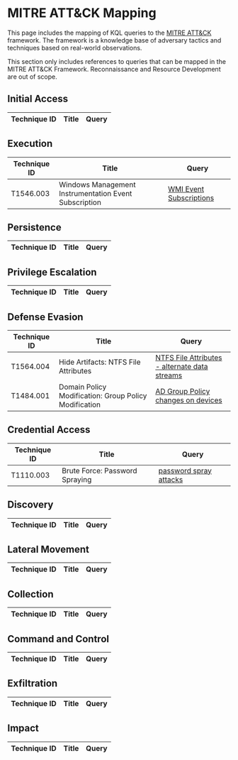 # MITRE ATT&CK Mapping

This page includes the mapping of KQL queries to the [MITRE ATT&CK](https://attack.mitre.org/) framework. The framework is a knowledge base of adversary tactics and techniques based on real-world observations.

This section only includes references to queries that can be mapped in the MITRE ATT&CK Framework. Reconnaissance and Resource Development are out of scope.

## Initial Access

| Technique ID | Title    | Query    |
| ---  | --- | --- |

## Execution

| Technique ID | Title    | Query    |
| ---  | --- | --- |
| T1546.003 | Windows Management Instrumentation Event Subscription |[WMI Event Subscriptions](../Defender%20For%20Endpoint/MDE-WMIEventSubscription.md) |

## Persistence

| Technique ID | Title    | Query    |
| ---  | --- | --- |

## Privilege Escalation

| Technique ID | Title    | Query    |
| ---  | --- | --- |

## Defense Evasion

| Technique ID | Title    | Query    |
| ---  | --- | --- |
| T1564.004 | Hide Artifacts: NTFS File Attributes | [NTFS File Attributes - alternate data streams](../Defender%20For%20Endpoint/MDE-NTFS%20File%20Attributes%20-%20alternate%20data%20streams.md) |
| T1484.001 | Domain Policy Modification: Group Policy Modification | [AD Group Policy changes on devices](../Defender%20For%20Endpoint/MDE-GroupPolicyModificationEvents.md) |

## Credential Access

| Technique ID | Title    | Query    |
| ---  | --- | --- |
| T1110.003 | Brute Force: Password Spraying | [password spray attacks](/Defender%20365/MD365-PasswordSprayAttacks.md) |

## Discovery

| Technique ID | Title    | Query    |
| ---  | --- | --- |

## Lateral Movement

| Technique ID | Title    | Query    |
| ---  | --- | --- |

## Collection

| Technique ID | Title    | Query    |
| ---  | --- | --- |

## Command and Control

| Technique ID | Title    | Query    |
| ---  | --- | --- |

## Exfiltration

| Technique ID | Title    | Query    |
| ---  | --- | --- |

## Impact

| Technique ID | Title    | Query    |
| ---  | --- | --- |
